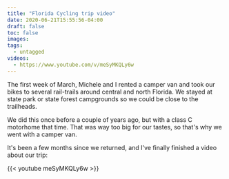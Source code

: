 ```yaml
---
title: "Florida Cycling trip video"
date: 2020-06-21T15:55:56-04:00
draft: false
toc: false
images:
tags:
  - untagged
videos:
  - https://www.youtube.com/v/meSyMKQLy6w
---
```

The first week of March, Michele and I rented a camper van and took our bikes to several
rail-trails around central and north Florida. We stayed at state park or state forest
campgrounds so we could be close to the trailheads.

We did this once before a couple of years ago, but with a class C motorhome that time.
That was way too big for our tastes, so that's why we went with a camper van.

It's been a few months since we returned, and I've finally finished a video about our trip:

{{< youtube meSyMKQLy6w >}}
